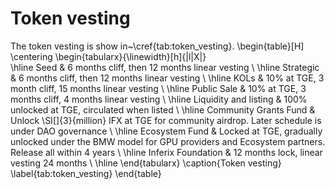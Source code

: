 # Token vesting

The token vesting is show in~\cref{tab:token_vesting}.
\begin{table}[H]
    \centering
    \begin{tabularx}{\linewidth}[h]{|l|X|}        
        \hline
        Seed & $6$ months cliff, then $12$ months linear vesting \\ \hline
        Strategic & $6$ months cliff, then $12$ months linear vesting \\ \hline
        KOLs & $10\%$ at TGE, $3$ month cliff, $15$ months linear vesting \\ \hline
        Public Sale & $10\%$ at TGE, $3$ months cliff, $4$ months linear vesting \\ \hline
        Liquidity and listing & $100\%$ unlocked at TGE, circulated when listed \\ \hline
        Community Grants Fund & Unlock \SI[]{3}{million} IFX at TGE for community airdrop. Later schedule is under DAO governance \\ \hline
        Ecosystem Fund & Locked at TGE, gradually unlocked under the BMW model for GPU providers and Ecosystem partners. Release all within $4$ years \\ \hline
        Inferix Foundation & $12$ months lock, linear vesting $24$ months \\ \hline
    \end{tabularx}
    \caption{Token vesting}
    \label{tab:token_vesting}
\end{table}
